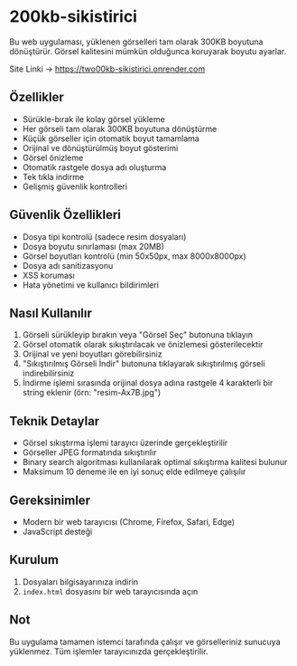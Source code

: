 # 200kb-sikistirici

Bu web uygulaması, yüklenen görselleri tam olarak 300KB boyutuna dönüştürür. Görsel kalitesini mümkün olduğunca koruyarak boyutu ayarlar.

Site Linki -> https://two00kb-sikistirici.onrender.com

## Özellikler

- Sürükle-bırak ile kolay görsel yükleme
- Her görseli tam olarak 300KB boyutuna dönüştürme
- Küçük görseller için otomatik boyut tamamlama
- Orijinal ve dönüştürülmüş boyut gösterimi
- Görsel önizleme
- Otomatik rastgele dosya adı oluşturma
- Tek tıkla indirme
- Gelişmiş güvenlik kontrolleri

## Güvenlik Özellikleri

- Dosya tipi kontrolü (sadece resim dosyaları)
- Dosya boyutu sınırlaması (max 20MB)
- Görsel boyutları kontrolü (min 50x50px, max 8000x8000px)
- Dosya adı sanitizasyonu
- XSS koruması
- Hata yönetimi ve kullanıcı bildirimleri

## Nasıl Kullanılır

1. Görseli sürükleyip bırakın veya "Görsel Seç" butonuna tıklayın
2. Görsel otomatik olarak sıkıştırılacak ve önizlemesi gösterilecektir
3. Orijinal ve yeni boyutları görebilirsiniz
4. "Sıkıştırılmış Görseli İndir" butonuna tıklayarak sıkıştırılmış görseli indirebilirsiniz
5. İndirme işlemi sırasında orijinal dosya adına rastgele 4 karakterli bir string eklenir (örn: "resim-Ax7B.jpg")

## Teknik Detaylar

- Görsel sıkıştırma işlemi tarayıcı üzerinde gerçekleştirilir
- Görseller JPEG formatında sıkıştırılır
- Binary search algoritması kullanılarak optimal sıkıştırma kalitesi bulunur
- Maksimum 10 deneme ile en iyi sonuç elde edilmeye çalışılır

## Gereksinimler

- Modern bir web tarayıcısı (Chrome, Firefox, Safari, Edge)
- JavaScript desteği

## Kurulum

1. Dosyaları bilgisayarınıza indirin
2. `index.html` dosyasını bir web tarayıcısında açın

## Not

Bu uygulama tamamen istemci tarafında çalışır ve görselleriniz sunucuya yüklenmez. Tüm işlemler tarayıcınızda gerçekleştirilir.
